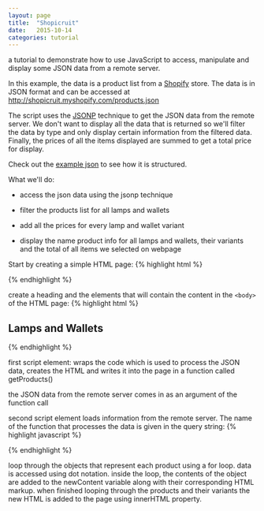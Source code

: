 ```yaml
---
layout: page
title:  "Shopicruit"
date:   2015-10-14
categories: tutorial
---
```

a tutorial to demonstrate how to use JavaScript to access, manipulate and display some JSON data from a remote server.

In this example, the data is a product list from a [Shopify][shopify] store.  The data is in JSON format and can be accessed at http://shopicruit.myshopify.com/products.json

The script uses the [JSONP][jsonp] technique to get the JSON data from the remote server.  We don't want to display all the data that is returned so we'll filter the data by type and only display certain information from the filtered data.  Finally, the prices of all the items displayed are summed to get a total price for display.

Check out the [example json][json] to see how it is structured.

What we'll do:

* access the json data using the jsonp technique

* filter the products list for all lamps and wallets

* add all the prices for every lamp and wallet variant

* display the name product info for all lamps and wallets, their variants and the total of all items we selected on webpage

Start by creating a simple HTML page:
{% highlight html %}
<!DOCTYPE html>
<html>
<head>
<meta charset=utf-8 />
<title>Lamps and Wallets</title>
<script src=''></script>
<link href='' rel='stylesheet' />
<style>

</style>
</head>
<body>

<script>

</script>
</body>
{% endhighlight %}

create a heading and the elements that will contain the content in the `<body>` of the HTML page:
{% highlight html %}
<h2>Lamps and Wallets</h2>
<p id="total"></p>
<div id="allItems"></div>
{% endhighlight %}

first script element: wraps the code which is used to process the JSON data, creates the HTML and writes it into the page in a function called getProducts()

the JSON data from the remote server comes in as an argument of the function call

second script element loads information from the remote server.  The name of the function that processes the data is given in the query string:
{% highlight javascript %}
<script src="https://shopicruit.myshopify.com/products.json?callback=getProducts"></script>
{% endhighlight %}

loop through the objects that represent each product using a for loop. data is accessed using dot notation.  inside the loop, the contents of the object are added to the newContent variable along with their corresponding HTML markup.
when finished looping through the products and their variants the new HTML is added to the page using innerHTML property. 

[json]:      http://shopicruit.myshopify.com/products.json
[jsonp]:     https://en.wikipedia.org/wiki/JSONP
[shopify]:   https://shopify.com
